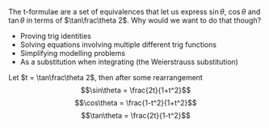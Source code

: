 The t-formulae are a set of equivalences that let us express $\sin\theta$, $\cos\theta$ and $\tan\theta$ in terms of $\tan\frac\theta 2$. Why would we want to do that though?
- Proving trig identities
- Solving equations involving multiple different trig functions
- Simplifying modelling problems
- As a substitution when integrating (the Weierstrauss substitution)

Let $t = \tan\frac\theta 2$, then after some rearrangement
$$\sin\theta = \frac{2t}{1+t^2}$$
$$\cos\theta = \frac{1-t^2}{1+t^2}$$
$$\tan\theta = \frac{2t}{1-t^2}$$
